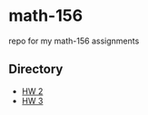 # math-156
repo for my math-156 assignments 

## Directory
- [HW 2](https://github.com/anikamisra/math-156/blob/main/Homework_2_Math_156_Anika_Misra.ipynb)
- [HW 3](https://github.com/anikamisra/math-156/blob/main/Homework_3.ipynb)

